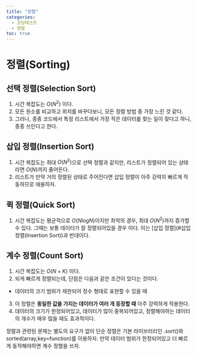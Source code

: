 ```yaml
---
title: "정렬"
categories:
  - 코딩테스트
  - 정렬
toc: true
---
```


# 정렬(Sorting)

## 선택 정렬(Selection Sort)
1. 시간 복잡도는 $O(N^2)$ 이다. 
2. 모든 원소를 비교하고 위치를 바꾸다보니, 모든 정렬 방법 중 가장 느린 것 같다. 
3. 그러나, 종종 코드에서 특정 리스트에서 가장 작은 데이터를 찾는 일이 잦다고 하니, 종종 쓰인다고 한다.

## 삽입 정렬(Insertion Sort)
1. 시간 복잡도는 최대 $O(N^2)$으로 선택 정렬과 같지만, 리스트가 정렬되어 있는 상태라면 $O(N)$까지 줄어든다.
2. 리스트가 만약 거의 정렬된 상태로 주어진다면 삽입 정렬이 아주 강력히 빠르게 작동하므로 애용하자.

## 퀵 정렬(Quick Sort)
1. 시간 복잡도는 평균적으로 $O(NlogN)$이지만 최악의 경우, 최대 $O(N^2)$까지 증가할 수 있다. 
그때는 보통 데이터가 잘 정렬되어있을 경우 이다. 이는 [삽입 정렬](#삽입 정렬(Insertion Sort))과 반대이다.

## 계수 정렬(Count Sort)
1. 시간 복잡도는 $O(N+K)$ 이다. 
2. 되게 빠르게 정렬되는데, 단점은 다음과 같은 조건이 있다는 것이다.
* 데이터의 크기 범위가 제한되어 정수 형태로 표현할 수 있을 때
3. 이 정렬은 **동일한 값을 가지는 데이터가 여러 개 등장할 때** 아주 강력하게 작용한다.
4. 데이터의 크기가 한정되어있고, 데이터가 많이 중복되어있고, 정렬해야하는 데이터의 개수가 매우 많을 때도 효과적이다.

정렬과 관련된 문제는 별도의 요구가 없이 단순 정렬은 기본 라이브러리인 .sort()와 sorted(array,key=function)를 이용하자.
만약 데이터 범위가 한정되어있고 더 빠르게 동작해야하면 계수 정렬을 쓰자.
